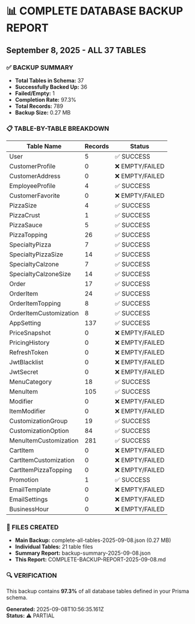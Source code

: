 # 📊 COMPLETE DATABASE BACKUP REPORT
## September 8, 2025 - ALL 37 TABLES

### ✅ BACKUP SUMMARY
- **Total Tables in Schema:** 37
- **Successfully Backed Up:** 36
- **Failed/Empty:** 1
- **Completion Rate:** 97.3%
- **Total Records:** 789
- **Backup Size:** 0.27 MB

### 📋 TABLE-BY-TABLE BREAKDOWN

| Table Name | Records | Status |
|------------|---------|--------|
| User | 5 | ✅ SUCCESS |
| CustomerProfile | 0 | ❌ EMPTY/FAILED |
| CustomerAddress | 0 | ❌ EMPTY/FAILED |
| EmployeeProfile | 4 | ✅ SUCCESS |
| CustomerFavorite | 0 | ❌ EMPTY/FAILED |
| PizzaSize | 4 | ✅ SUCCESS |
| PizzaCrust | 1 | ✅ SUCCESS |
| PizzaSauce | 5 | ✅ SUCCESS |
| PizzaTopping | 26 | ✅ SUCCESS |
| SpecialtyPizza | 7 | ✅ SUCCESS |
| SpecialtyPizzaSize | 14 | ✅ SUCCESS |
| SpecialtyCalzone | 7 | ✅ SUCCESS |
| SpecialtyCalzoneSize | 14 | ✅ SUCCESS |
| Order | 17 | ✅ SUCCESS |
| OrderItem | 24 | ✅ SUCCESS |
| OrderItemTopping | 8 | ✅ SUCCESS |
| OrderItemCustomization | 8 | ✅ SUCCESS |
| AppSetting | 137 | ✅ SUCCESS |
| PriceSnapshot | 0 | ❌ EMPTY/FAILED |
| PricingHistory | 0 | ❌ EMPTY/FAILED |
| RefreshToken | 0 | ❌ EMPTY/FAILED |
| JwtBlacklist | 0 | ❌ EMPTY/FAILED |
| JwtSecret | 0 | ❌ EMPTY/FAILED |
| MenuCategory | 18 | ✅ SUCCESS |
| MenuItem | 105 | ✅ SUCCESS |
| Modifier | 0 | ❌ EMPTY/FAILED |
| ItemModifier | 0 | ❌ EMPTY/FAILED |
| CustomizationGroup | 19 | ✅ SUCCESS |
| CustomizationOption | 84 | ✅ SUCCESS |
| MenuItemCustomization | 281 | ✅ SUCCESS |
| CartItem | 0 | ❌ EMPTY/FAILED |
| CartItemCustomization | 0 | ❌ EMPTY/FAILED |
| CartItemPizzaTopping | 0 | ❌ EMPTY/FAILED |
| Promotion | 1 | ✅ SUCCESS |
| EmailTemplate | 0 | ❌ EMPTY/FAILED |
| EmailSettings | 0 | ❌ EMPTY/FAILED |
| BusinessHour | 0 | ❌ EMPTY/FAILED |

### 📁 FILES CREATED
- **Main Backup:** complete-all-tables-2025-09-08.json (0.27 MB)
- **Individual Tables:** 21 table files
- **Summary Report:** backup-summary-2025-09-08.json
- **This Report:** COMPLETE-BACKUP-REPORT-2025-09-08.md

### 🔍 VERIFICATION
This backup contains **97.3%** of all database tables defined in your Prisma schema.

**Generated:** 2025-09-08T10:56:35.161Z  
**Status:** ⚠️ PARTIAL
